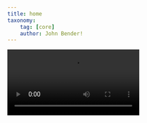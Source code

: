 ```yaml
---
title: home
taxonomy:
    tag: [core]
    author: John Bender!
---
```


<div class="wrap-video">
 <video autobuffer autoplay loop>
   <source id=mp4 src="Website_Logo.mp4" type="video/mp4" />
 </video>
</div>
<br></br>
<br></br>

<!-- 1920x286 -->
